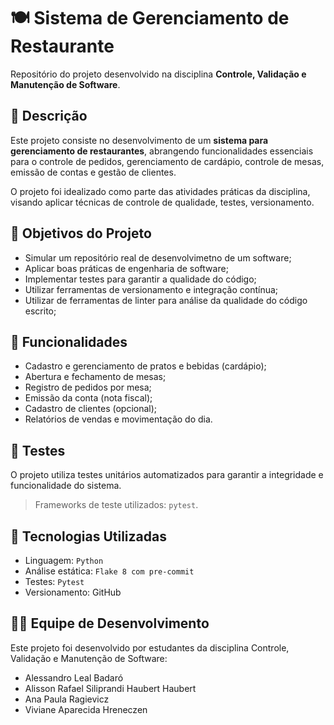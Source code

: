 # 🍽️ Sistema de Gerenciamento de Restaurante

Repositório do projeto desenvolvido na disciplina **Controle, Validação e Manutenção de Software**.

## 📌 Descrição

Este projeto consiste no desenvolvimento de um **sistema para gerenciamento de restaurantes**, abrangendo funcionalidades essenciais para o controle de pedidos, gerenciamento de cardápio, controle de mesas, emissão de contas e gestão de clientes.

O projeto foi idealizado como parte das atividades práticas da disciplina, visando aplicar técnicas de controle de qualidade, testes, versionamento.

## 🎯 Objetivos do Projeto

- Simular um repositório real de desenvolvimetno de um software;
- Aplicar boas práticas de engenharia de software;
- Implementar testes para garantir a qualidade do código;
- Utilizar ferramentas de versionamento e integração contínua;
- Utilizar de ferramentas de linter para análise da qualidade do código escrito;

## 🚀 Funcionalidades

- Cadastro e gerenciamento de pratos e bebidas (cardápio);
- Abertura e fechamento de mesas;
- Registro de pedidos por mesa;
- Emissão da conta (nota fiscal);
- Cadastro de clientes (opcional);
- Relatórios de vendas e movimentação do dia.

## 🧪 Testes

O projeto utiliza testes unitários automatizados para garantir a integridade e funcionalidade do sistema. 

> Frameworks de teste utilizados: `pytest`.

## 🔧 Tecnologias Utilizadas

- Linguagem: `Python`
- Análise estática: `Flake 8 com pre-commit`
- Testes: `Pytest`
- Versionamento: GitHub

## 🧑‍💻 Equipe de Desenvolvimento
Este projeto foi desenvolvido por estudantes da disciplina Controle, Validação e Manutenção de Software:
- Alessandro Leal Badaró
- Alisson Rafael Siliprandi Haubert Haubert
- Ana Paula Ragievicz
- Viviane Aparecida Hreneczen
